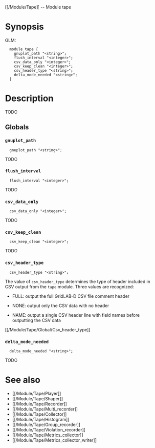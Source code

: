 [[/Module/Tape]] -- Module tape

# Synopsis

GLM:

~~~
  module tape {
    gnuplot_path "<string>";
    flush_interval "<integer>";
    csv_data_only "<integer>";
    csv_keep_clean "<integer>";
    csv_header_type "<string>";
    delta_mode_needed "<string>";
  }
~~~

# Description

TODO

## Globals

### `gnuplot_path`

~~~
  gnuplot_path "<string>";
~~~

TODO

### `flush_interval`

~~~
  flush_interval "<integer>";
~~~

TODO

### `csv_data_only`

~~~
  csv_data_only "<integer>";
~~~

TODO

### `csv_keep_clean`

~~~
  csv_keep_clean "<integer>";
~~~

TODO

### `csv_header_type`

~~~
  csv_header_type "<string>";
~~~

The value of `csv_header_type` determines the type of header included in CSV output from the `tape` module. Three values are recognized:

 - FULL: output the full GridLAB-D CSV file comment header

 - NONE: output only the CSV data with no header

 - NAME: output a single CSV header line with field names before outputting the CSV data
 
 [[/Module/Tape/Global/Csv_header_type]]

### `delta_mode_needed`

~~~
  delta_mode_needed "<string>";
~~~

TODO

# See also

* [[/Module/Tape/Player]]
* [[/Module/Tape/Shaper]]
* [[/Module/Tape/Recorder]]
* [[/Module/Tape/Multi_recorder]]
* [[/Module/Tape/Collector]]
* [[/Module/Tape/Histogram]]
* [[/Module/Tape/Group_recorder]]
* [[/Module/Tape/Violation_recorder]]
* [[/Module/Tape/Metrics_collector]]
* [[/Module/Tape/Metrics_collector_writer]]

